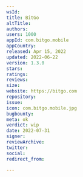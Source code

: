 ```yaml
---
wsId: 
title: BitGo
altTitle: 
authors: 
users: 1000
appId: com.bitgo.mobile
appCountry: 
released: Apr 15, 2022
updated: 2022-06-22
version: 1.3.0
stars: 
ratings: 
reviews: 
size: 
website: https://bitgo.com
repository: 
issue: 
icon: com.bitgo.mobile.jpg
bugbounty: 
meta: ok
verdict: wip
date: 2022-07-31
signer: 
reviewArchive: 
twitter: 
social: 
redirect_from: 

---
```


